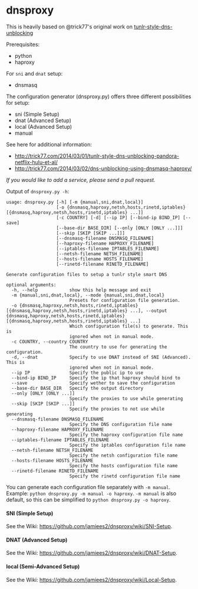 dnsproxy
========

This is heavily based on @trick77's original work on [tunlr-style-dns-unblocking](https://github.com/trick77/tunlr-style-dns-unblocking/)

Prerequisites:
- python
- haproxy

For `sni` and `dnat` setup:
- dnsmasq


The configuration generator (dnsproxy.py) offers three different possibilities for setup:
- sni (Simple Setup)
- dnat (Advanced Setup)
- local (Advanced Setup)
- manual

See here for additional information: 
- http://trick77.com/2014/03/01/tunlr-style-dns-unblocking-pandora-netflix-hulu-et-al/
- http://trick77.com/2014/03/02/dns-unblocking-using-dnsmasq-haproxy/

*If you would like to add a service, please send a pull request.*

Output of `dnsproxy.py -h`:
```
usage: dnsproxy.py [-h] [-m {manual,sni,dnat,local}]
                   [-o {dnsmasq,haproxy,netsh,hosts,rinetd,iptables} [{dnsmasq,haproxy,netsh,hosts,rinetd,iptables} ...]]
                   [-c COUNTRY] [-d] [--ip IP] [--bind-ip BIND_IP] [--save]
                   [--base-dir BASE_DIR] [--only [ONLY [ONLY ...]]]
                   [--skip [SKIP [SKIP ...]]]
                   [--dnsmasq-filename DNSMASQ_FILENAME]
                   [--haproxy-filename HAPROXY_FILENAME]
                   [--iptables-filename IPTABLES_FILENAME]
                   [--netsh-filename NETSH_FILENAME]
                   [--hosts-filename HOSTS_FILENAME]
                   [--rinetd-filename RINETD_FILENAME]

Generate configuration files to setup a tunlr style smart DNS

optional arguments:
  -h, --help            show this help message and exit
  -m {manual,sni,dnat,local}, --mode {manual,sni,dnat,local}
                        Presets for configuration file generation.
  -o {dnsmasq,haproxy,netsh,hosts,rinetd,iptables} [{dnsmasq,haproxy,netsh,hosts,rinetd,iptables} ...], --output {dnsmasq,haproxy,netsh,hosts,rinetd,iptables} [{dnsmasq,haproxy,netsh,hosts,rinetd,iptables} ...]
                        Which configuration file(s) to generate. This is
                        ignored when not in manual mode.
  -c COUNTRY, --country COUNTRY
                        The country to use for generating the configuration.
  -d, --dnat            Specify to use DNAT instead of SNI (Advanced). This is
                        ignored when not in manual mode.
  --ip IP               Specify the public ip to use
  --bind-ip BIND_IP     Specify the ip that haproxy should bind to
  --save                Specify wether to save the configuration
  --base-dir BASE_DIR   Specify the output directory
  --only [ONLY [ONLY ...]]
                        Specify the proxies to use while generating
  --skip [SKIP [SKIP ...]]
                        Specify the proxies to not use while generating
  --dnsmasq-filename DNSMASQ_FILENAME
                        Specify the DNS configuration file name
  --haproxy-filename HAPROXY_FILENAME
                        Specify the haproxy configuration file name
  --iptables-filename IPTABLES_FILENAME
                        Specify the iptables configuration file name
  --netsh-filename NETSH_FILENAME
                        Specify the netsh configuration file name
  --hosts-filename HOSTS_FILENAME
                        Specify the hosts configuration file name
  --rinetd-filename RINETD_FILENAME
                        Specify the rinetd configuration file name
 ```

You can generate each configuration file separately with `-m manual`. Example:
```python dnsproxy.py -m manual -o haproxy```. `-m manual` is also default, so this can be simplified to ```python dnsproxy.py -o haproxy```.


#### SNI (Simple Setup)

See the Wiki: https://github.com/jamiees2/dnsproxy/wiki/SNI-Setup.
 
#### DNAT (Advanced Setup)

See the Wiki: https://github.com/jamiees2/dnsproxy/wiki/DNAT-Setup.


#### local (Semi-Advanced Setup)

See the Wiki: https://github.com/jamiees2/dnsproxy/wiki/Local-Setup.

